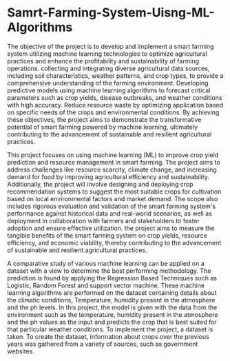 # Samrt-Farming-System-Uisng-ML-Algorithms

The objective of the project is to develop and implement a smart farming system utilizing 
machine learning technologies to optimize agricultural practices and enhance the profitability 
and sustainability of farming operations. collecting and integrating diverse agricultural data 
sources, including soil characteristics, weather patterns, and crop types, to provide a 
comprehensive understanding of the farming environment. Developing predictive models using 
machine learning algorithms to forecast critical parameters such as crop yields, disease 
outbreaks, and weather conditions with high accuracy. Reduce resource waste by optimizing 
application based on specific needs of the crops and environmental conditions. By achieving 
these objectives, the project aims to demonstrate the transformative potential of smart farming 
powered by machine learning, ultimately contributing to the advancement of sustainable and 
resilient agricultural practices.

This project focuses on using machine learning (ML) to improve crop yield prediction 
and resource management in smart farming. The project aims to address challenges like resource 
scarcity, climate change, and increasing demand for food by improving agricultural efficiency 
and sustainability. Additionally, the project will involve designing and deploying crop 
recommendation systems to suggest the most suitable crops for cultivation based on local 
environmental factors and market demand. The scope also includes rigorous evaluation and 
validation of the smart farming system's performance against historical data and real-world 
scenarios, as well as deployment in collaboration with farmers and stakeholders to foster 
adoption and ensure effective utilization. the project aims to measure the tangible benefits of the 
smart farming system on crop yields, resource efficiency, and economic viability, thereby 
contributing to the advancement of sustainable and resilient agricultural practices. 

A comparative study of various machine learning can be applied on a dataset with a 
view to determine the best performing methodology. The prediction is found by applying 
the Regression Based Techniques such as Logistic, Random Forest and support vector machine. 
These machine learning algorithms are performed on the dataset containing details about the 
climatic conditions, Temperature, humidity present in the atmosphere and the ph levels. 
In this project, the model is given with the data from the environment such as the 
temperature, humidity present in the atmosphere and the ph values as the input and predicts the 
crop that is best suited for that particular weather conditions. To implement the project, a dataset 
is taken. To create the dataset, information about crops over the previous years was gathered 
from a variety of sources, such as government websites. 

